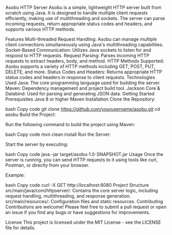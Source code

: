 Asobu HTTP Server
Asobu is a simple, lightweight HTTP server built from scratch using Java. It is designed to handle multiple client requests efficiently, making use of multithreading and sockets. The server can parse incoming requests, return appropriate status codes and headers, and supports various HTTP methods.

Features
Multi-threaded Request Handling: Asobu can manage multiple client connections simultaneously using Java's multithreading capabilities.
Socket-Based Communication: Utilizes Java sockets to listen for and respond to HTTP requests.
Request Parsing: Parses incoming HTTP requests to extract headers, body, and method.
HTTP Methods Supported: Asobu supports a variety of HTTP methods including GET, POST, PUT, DELETE, and more.
Status Codes and Headers: Returns appropriate HTTP status codes and headers in response to client requests.
Technologies Used
Java: The core programming language used for building the server.
Maven: Dependency management and project build tool.
Jackson Core & Databind: Used for parsing and generating JSON data.
Getting Started
Prerequisites
Java 8 or higher
Maven
Installation
Clone the Repository:

bash
Copy code
git clone https://github.com/yourusername/asobu.git
cd asobu
Build the Project:

Run the following command to build the project using Maven:

bash
Copy code
mvn clean install
Run the Server:

Start the server by executing:

bash
Copy code
java -jar target/asobu-1.0-SNAPSHOT.jar
Usage
Once the server is running, you can send HTTP requests to it using tools like curl, Postman, or directly from your browser.

Example:

bash
Copy code
curl -X GET http://localhost:8080
Project Structure
src/main/java/com/httpserver/: Contains the core server logic, including request handling, multithreading, and response generation.
src/main/resources/: Configuration files and static resources.
Contributing
Contributions are welcome! Please feel free to submit a pull request or open an issue if you find any bugs or have suggestions for improvements.

License
This project is licensed under the MIT License - see the LICENSE file for details.
